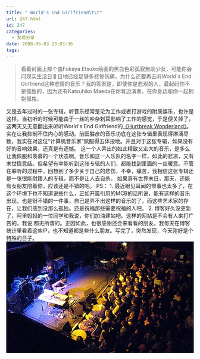 ```yaml
---
title: " World's End Girlfriend\t\t"
url: 247.html
id: 247
categories:
  - 发现分享
date: 2008-06-03 23:03:36
tags:
---
```


> 看着封面上那个由Fukaya Etsuko绘画的黑白色彩孤寂無助少女，可能你会问现实生活日复日地已经足够多悲惨伤痛，为什么还要再去听World's End Girlfriend这种悲情的音乐？我的答案是，即使你是悲观的人，最起码你不是孤独的，因为还有Katsuhiko Maeda在你耳边演奏，在你身边和你一起拥抱孤独。

又是去年过时的一张专辑。听音乐经常是沦为工作或者打游戏的附属娱乐，也许是这样，当初听的时候可能由于一丝的吵杂刺耳影响了工作的感觉，于是便关掉了。这两天又无意翻出来听听World's End Girlfriend的[《Hurtbreak Wonderland》](http://www.douban.com/subject/2033273/)。实在让我抑制不住内心的感动。前田胜彦的音乐功底在这张专辑里表现得淋漓尽致，我实在对这位“计算机音乐家”佩服得五体投地。并且对于这张专辑，如果没有好的音响效果，还真是有遗憾。 这一个人弄出的如此精致又宏大的音乐，是多么让我佩服和羡慕的一个状态啊。音乐和这一人乐队的名字一样，如此的悲凉，又有末世情意结。但希望有幸能听到这张专辑的人们，都能找到里面的一丝暖意。不管在聆听的过程中，回想到了多少关于自己的悲伤，不幸，痛苦，我相信这张专辑还是一张很能慰籍人的专辑，而不是让人去自杀。 如果真有世界末日，那天，还能有女朋友陪着你，应该还是不错的吧。 PS： 1. 最近眼见耳闻的惨事也太多了，在这个环境下也不知道说些什么，正如开篇引用的MCB的话所说，能有这样的音乐出现，也是很不错的一件事，自己是弄不出这样的音乐的了，而这些艺术家的存在，让我们感到没那么孤独。还是祝福那些需要祝福的人吧。 2. 博客好久没更新了，阿里妈妈的一位同学和我说，你们加油建站吧。这样的网站是不会有人来打广告的。我说:都无所谓的。正因如此，也很感谢还会来看看的朋友。我每天在博客统计里看着这些IP，也不知道都是些什么朋友。写完了，突然发现，今天刚好是个特殊的日子。 ![World's End Girlfriend](../../images//2008/06/2-thumb.jpg)